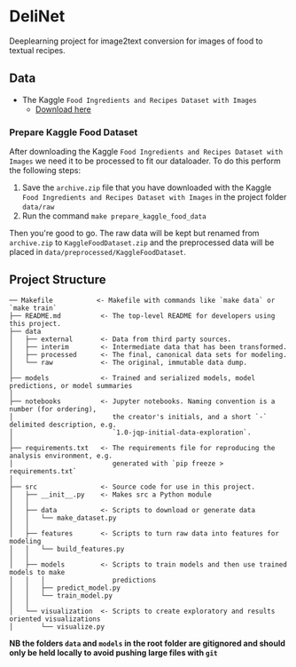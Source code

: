 # DeliNet
Deeplearning project for image2text conversion for images of food to textual recipes.

## Data
* The Kaggle `Food Ingredients and Recipes Dataset with Images`
    * [Download here](https://www.kaggle.com/datasets/pes12017000148/food-ingredients-and-recipe-dataset-with-images)

### Prepare Kaggle Food Dataset
After downloading the Kaggle `Food Ingredients and Recipes Dataset with Images` we need it to be processed to fit our dataloader.
To do this perform the following steps:
1. Save the `archive.zip` file that you have downloaded with the Kaggle `Food Ingredients and Recipes Dataset with Images` in the project folder `data/raw`
2. Run the command `make prepare_kaggle_food_data`

Then you're good to go.
The raw data will be kept but renamed from `archive.zip` to `KaggleFoodDataset.zip` and the preprocessed data will be placed in `data/preprocessed/KaggleFoodDataset`.

## Project Structure
```
── Makefile           <- Makefile with commands like `make data` or `make train`
├── README.md          <- The top-level README for developers using this project.
├── data
│   ├── external       <- Data from third party sources.
│   ├── interim        <- Intermediate data that has been transformed.
│   ├── processed      <- The final, canonical data sets for modeling.
│   └── raw            <- The original, immutable data dump.
│
├── models             <- Trained and serialized models, model predictions, or model summaries
│
├── notebooks          <- Jupyter notebooks. Naming convention is a number (for ordering),
│                         the creator's initials, and a short `-` delimited description, e.g.
│                         `1.0-jqp-initial-data-exploration`.
│
├── requirements.txt   <- The requirements file for reproducing the analysis environment, e.g.
│                         generated with `pip freeze > requirements.txt`
│
├── src                <- Source code for use in this project.
│   ├── __init__.py    <- Makes src a Python module
│   │
│   ├── data           <- Scripts to download or generate data
│   │   └── make_dataset.py
│   │
│   ├── features       <- Scripts to turn raw data into features for modeling
│   │   └── build_features.py
│   │
│   ├── models         <- Scripts to train models and then use trained models to make
│   │   │                 predictions
│   │   ├── predict_model.py
│   │   └── train_model.py
│   │
│   └── visualization  <- Scripts to create exploratory and results oriented visualizations
│       └── visualize.py
```
**NB the folders `data` and `models` in the root folder are gitignored and should only be held locally to avoid pushing large files with `git`**
